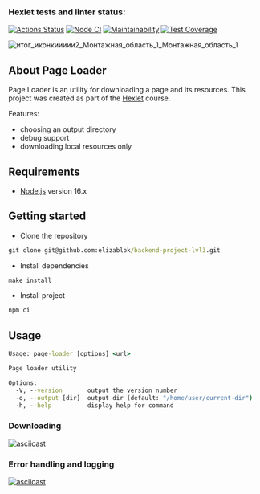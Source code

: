 ### Hexlet tests and linter status:
[![Actions Status](https://github.com/elizablok/backend-project-lvl3/workflows/hexlet-check/badge.svg)](https://github.com/elizablok/backend-project-lvl3/actions)
[![Node CI](https://github.com/elizablok/backend-project-lvl3/actions/workflows/node-ci.yml/badge.svg)](https://github.com/elizablok/backend-project-lvl3/actions/workflows/node-ci.yml)
[![Maintainability](https://api.codeclimate.com/v1/badges/a884ea4306f200c315df/maintainability)](https://codeclimate.com/github/elizablok/backend-project-lvl3/maintainability)
[![Test Coverage](https://api.codeclimate.com/v1/badges/a884ea4306f200c315df/test_coverage)](https://codeclimate.com/github/elizablok/backend-project-lvl3/test_coverage)

![итог_иконкиииии2_Монтажная_область_1_Монтажная_область_1](https://user-images.githubusercontent.com/98037488/179986747-07a48201-3b0c-4f5c-9080-63854cfe30db.png)

## About Page Loader
Page Loader is an utility for downloading a page and its resources. This project was created as part of the [Hexlet](https://ru.hexlet.io/) course.

Features:
- choosing an output directory
- debug support
- downloading local resources only

## Requirements
- [Node.js](https://nodejs.org/en/) version 16.x

## Getting started
- Clone the repository
```cmd
git clone git@github.com:elizablok/backend-project-lvl3.git
```
- Install dependencies
```cmd
make install
```
- Install project
```cmd
npm ci
```

## Usage
```cmd
Usage: page-loader [options] <url>

Page loader utility

Options:
  -V, --version       output the version number
  -o, --output [dir]  output dir (default: "/home/user/current-dir")
  -h, --help          display help for command
```

### Downloading
[![asciicast](https://asciinema.org/a/508981.svg)](https://asciinema.org/a/508981)

### Error handling and logging
[![asciicast](https://asciinema.org/a/509811.svg)](https://asciinema.org/a/509811)
